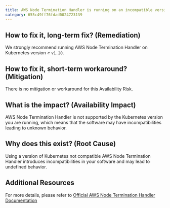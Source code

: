 ```yaml
---
title: AWS Node Termination Handler is running on an incompatible version of Kubernetes
category: 655c49ff76fdad0024723139
---
```


## How to fix it, long-term fix? (Remediation)

We strongly recommend running AWS Node Termination Handler on Kubernetes version ≥ `v1.20.`

## How to fix it, short-term workaround? (Mitigation)

There is no mitigation or workaround for this Availability Risk.

## What is the impact? (Availability Impact)

AWS Node Termination Handler is not supported by the Kubernetes version you are running, which means that the software may have incompatibilities leading to unknown behavior.

## Why does this exist? (Root Cause)

Using a version of Kubernetes not compatible AWS Node Termination Handler introduces incompatibilities in your software and may lead to undefined behavior.

## Additional Resources

For more details, please refer to [Official AWS Node Termination Handler Documentation](https://docs.aws.amazon.com/prescriptive-guidance/latest/patterns/automate-deployment-of-node-termination-handler-in-amazon-eks-by-using-a-ci-cd-pipeline.html)